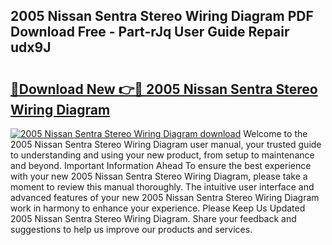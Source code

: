 ## 2005 Nissan Sentra Stereo Wiring Diagram PDF Download Free - Part-rJq User Guide Repair udx9J

# <h2><a href="http://dfr8dli.blite.top/?on=2005+Nissan+Sentra+Stereo+Wiring+Diagram">🔗Download New 👉🔴 2005 Nissan Sentra Stereo Wiring Diagram</a></h2>

[![2005 Nissan Sentra Stereo Wiring Diagram download](https://i.imgur.com/lujVjoI.png)](http://dfr8dli.blite.top/?on=2005+Nissan+Sentra+Stereo+Wiring+Diagram)
Welcome to the 2005 Nissan Sentra Stereo Wiring Diagram user manual, your trusted guide to understanding and using your new product, from setup to maintenance and beyond. Important Information Ahead To ensure the best experience with your new 2005 Nissan Sentra Stereo Wiring Diagram, please take a moment to review this manual thoroughly. The intuitive user interface and advanced features of your new 2005 Nissan Sentra Stereo Wiring Diagram work in harmony to enhance your experience. Please Keep Us Updated 2005 Nissan Sentra Stereo Wiring Diagram. Share your feedback and suggestions to help us improve our products and services.
